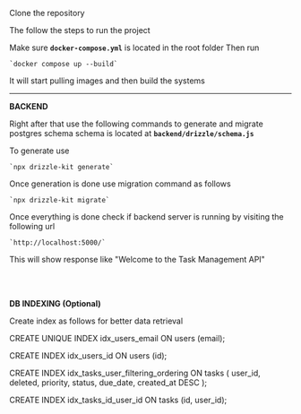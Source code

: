 Clone the repository

The follow the steps to run the project

Make sure **`docker-compose.yml`** is located in the root folder
Then run

	`docker compose up --build`

It will start pulling images and then build the systems


------------


**BACKEND**

Right after that use the following commands to generate and migrate postgres schema
schema is located at **`backend/drizzle/schema.js`**

To generate use 

	`npx drizzle-kit generate`

Once generation is done use migration command as follows

	`npx drizzle-kit migrate`

Once everything is done check if backend server is running by visiting the following url

	`http://localhost:5000/`

This will show response like "Welcome to the Task Management API"
                                
<br><br>

**DB INDEXING (Optional)**

Create index as follows for better  data retrieval

CREATE UNIQUE INDEX idx_users_email ON users (email);

CREATE INDEX idx_users_id ON users (id);

CREATE INDEX idx_tasks_user_filtering_ordering
ON tasks (
  user_id,
  deleted,
  priority,
  status,
  due_date,
  created_at DESC
);

CREATE INDEX idx_tasks_id_user_id ON tasks (id, user_id);


